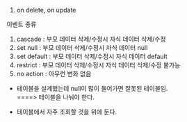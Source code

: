 1. on delete, on update

이벤트 종류
1. cascade : 부모 데이터 삭제/수정시 자식 데이터 삭제/수정
2. set null : 부모 데이터 삭제/수정시 자식 데이터 null 
3. set default : 부모 데이터 삭제/수정시 자식 데이터 default
4. restrict : 부모 데이터 삭제/수정시 자식 데이터 삭제/수정 불가능
5. no action : 아무런 변화 없음

- 테이블을 설계했는데 null이 많이 들어가면 잘못된 테이블임.   
    ====> 테이블을 나눠야 한다.     

- 테이블에서 자주 조회할 것을 위에 둔다.  


